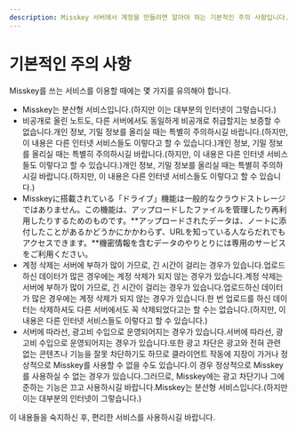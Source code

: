 ```yaml
---
description: Misskey 서버에서 계정을 만들려면 알아야 하는 기본적인 주의 사항입니다.
---
```


# 기본적인 주의 사항

Misskey를 쓰는 서비스를 이용할 때에는 몇 가지를 유의해야 합니다.

- Misskey는 분산형 서비스입니다.(하지만 이는 대부분의 인터넷이 그렇습니다.)
- 비공개로 올린 노트도, 다른 서버에서도 동일하게 비공개로 취급할지는 보증할 수 없습니다.개인 정보, 기밀 정보를 올리실 때는 특별히 주의하시길 바랍니다.(하지만, 이 내용은 다른 인터넷 서비스들도 이렇다고 할 수 있습니다.)개인 정보, 기밀 정보를 올리실 때는 특별히 주의하시길 바랍니다.(하지만, 이 내용은 다른 인터넷 서비스들도 이렇다고 할 수 있습니다.)개인 정보, 기밀 정보를 올리실 때는 특별히 주의하시길 바랍니다.(하지만, 이 내용은 다른 인터넷 서비스들도 이렇다고 할 수 있습니다.)
- Misskeyに搭載されている「ドライブ」機能は一般的なクラウドストレージではありません。この機能は、アップロードしたファイルを管理したり再利用したりするためのものです。\*\*アップロードされたデータは、ノートに添付したことがあるかどうかにかかわらず、URLを知っている人ならだれでもアクセスできます。\*\*機密情報を含むデータのやりとりには専用のサービスをご利用ください。
- 계정 삭제는 서버에 부하가 많이 가므로, 긴 시간이 걸리는 경우가 있습니다.업로드하신 데이터가 많은 경우에는 계정 삭제가 되지 않는 경우가 있습니다.계정 삭제는 서버에 부하가 많이 가므로, 긴 시간이 걸리는 경우가 있습니다.업로드하신 데이터가 많은 경우에는 계정 삭제가 되지 않는 경우가 있습니다.한 번 업로드를 하신 데이터는 삭제하셔도 다른 서버에서도 꼭 삭제되었다고는 할 수는 없습니다.(하지만, 이 내용은 다른 인터넷 서비스들도 이렇다고 할 수 있습니다.)
- 서버에 따라선, 광고비 수입으로 운영되어지는 경우가 있습니다.서버에 따라선, 광고비 수입으로 운영되어지는 경우가 있습니다.또한 광고 차단은 광고와 전혀 관련 없는 콘텐츠나 기능을 잘못 차단하기도 하므로 클라이언트 작동에 지장이 가거나 정상적으로 Misskey를 사용할 수 없을 수도 있습니다.이 경우 정상적으로 Misskey를 사용하실 수 없는 경우가 있습니다.그러므로, Misskey에는 광고 차단기나 그에 준하는 기능은 끄고 사용하시길 바랍니다.Misskey는 분산형 서비스입니다.(하지만 이는 대부분의 인터넷이 그렇습니다.)

이 내용들을 숙지하신 후, 편리한 서비스를 사용하시길 바랍니다.
